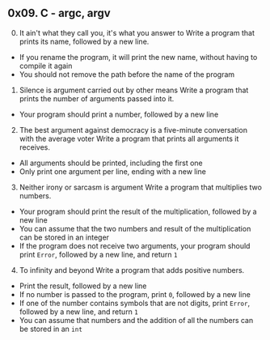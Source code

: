 ## 0x09. C - argc, argv
0. It ain't what they call you, it's what you answer to
Write a program that prints its name, followed by a new line.

  * If you rename the program, it will print the new name, without having to compile it again
  * You should not remove the path before the name of the program
1. Silence is argument carried out by other means
Write a program that prints the number of arguments passed into it.
  * Your program should print a number, followed by a new line
2. The best argument against democracy is a five-minute conversation with the average voter
Write a program that prints all arguments it receives.
  * All arguments should be printed, including the first one
  * Only print one argument per line, ending with a new line
3. Neither irony or sarcasm is argument
Write a program that multiplies two numbers.
  * Your program should print the result of the multiplication, followed by a new line
  * You can assume that the two numbers and result of the multiplication can be stored in an integer
  * If the program does not receive two arguments, your program should print `Error`, followed by a new line, and return `1`
4. To infinity and beyond
Write a program that adds positive numbers.
  * Print the result, followed by a new line
  * If no number is passed to the program, print `0`, followed by a new line
  * If one of the number contains symbols that are not digits, print `Error`, followed by a new line, and return `1`
  * You can assume that numbers and the addition of all the numbers can be stored in an `int`
